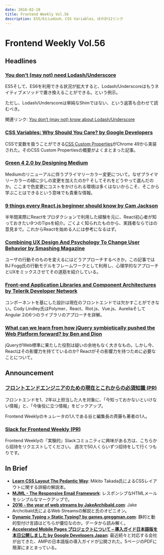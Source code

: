 ```yaml
---
date: 2016-02-10
title: Frontend Weekly Vol.56
description: ES5/6とLodash、CSS Variables、ほか計12リンク
---
```


# Frontend Weekly Vol.56

## Headlines

### [You don’t (may not) need Lodash/Underscore](https://github.com/cht8687/You-Dont-Need-Lodash-Underscore)

ES5そして、ES6を利用できる状況が拡大すると、Lodash/Underscoreはもうネイティブメソッドで置き換えることができる。という例示。

ただし、Lodash/Underscoreは単純なShimではない、という返答も合わせて読むべき。

関連リンク: [You don’t (may not) know about Lodash/Underscore](https://github.com/stevemao/You-Dont-Know-About-Lodash-Underscore)

### [CSS Variables: Why Should You Care? by Google Developers](https://developers.google.com/web/updates/2016/02/css-variables-why-should-you-care)

CSSで変数を扱うことができる[CSS Custom Properties](https://www.w3.org/TR/css-variables-1/)がChrome 49から実装された。そのCSS Custom Propertiesの概要がよくまとまった記事。

### [Green 4 2.0 by Designing Medium](https://medium.com/designing-medium/green-4-2-0-64959f9381a7)

Mediumのリニューアルに伴うプライマリーカラー変更について。なぜプライマリーカラーの緑に少しの変更を加えたのか? そしてそれをどうやって選んだのか。ここまで色変更にコストをかけられる環境は多くはないからこそ、そこから学ぶことはできるという意味でも貴重な情報。

### [9 things every React.js beginner should know by Cam Jackson](https://camjackson.net/post/9-things-every-reactjs-beginner-should-know)

半年間実際にReactをプロダクションで利用した経験を元に、React初心者が知っておきたい9つのTipsを紹介。ごくよく知られたものから、実践者ならではの意見まで。これからReactを始める人には参考になるはず。

### [Combining UX Design And Psychology To Change User Behavior by Smashing Magazine](https://www.smashingmagazine.com/2016/01/combining-ux-design-and-psychology-to-change-user-behavior/)

ユーザの行動そのものを変えるにはどうアプローチするべきか。この記事ではBJ Fogg氏の行動モデルをフレームワークとして利用し、心理学的なアプローチとUXをミックスさせてその道筋を紹介している。

### [Front-end Application Libraries and Component Architectures by Telerik Developer Network](http://developer.telerik.com/featured/front-end-application-frameworks-component-architectures/)

コンポーネントを基にした設計は現在のフロントエンドでは欠かすことができない。Cody Lindley氏はPolymer、React、Riot.js、Vue.js、Aureliaそして Angular 2の6つのライブラリのアプローチを詳解。

### [What can we learn from how jQuery symbiotically pushed the Web Platform forward? by Ben and Dion](https://medium.com/ben-and-dion/what-can-we-learn-from-how-jquery-symbiotically-pushed-the-web-platform-forward-ce6b20cd4e98)

jQueryがWeb標準に果たした役割は疑いの余地もなく大きなもの。しかし今、Reactはその影響力を持てているのか? Reactがその影響力を持つために必要なことについて。

## Announcement
 
### [フロントエンドエンジニアのための現在とこれからの必須知識 (PR)](http://www.amazon.co.jp/dp/4839956758/)

フロントエンドを1、2年以上担当した人を対象に、「今知っておかないといけない情報」と、「今後役に立つ情報」をピックアップ。

Frontend Weeklyのキュレータの1人である谷と編集長の斉藤も著者の1人。

### [Slack for Frontend Weekly (PR)](https://studiomohawk.typeform.com/to/Kj8Gaj)

Frontend Weeklyの『実験的』Slackコミュニティに興味がある方は、こちらから招待をリクエストしてください。 週次で50人くらいずつ招待をして行くつもりです。

## In Brief

- [**Learn CSS Layout The Pedantic Way**](http://book.mixu.net/css/): Mikito Takada氏によるCSSレイアウトに関する詳細の解説本。
- [**MJML - The Responsive Email Framework**](https://mjml.io/): レスポンシブなHTMLメールをシンプルなマークアップで。
- [**2016 - the year of web streams by JakeArchibald.com**](https://jakearchibald.com/2016/streams-ftw/): Jake Archcibald氏によるWeb Streamsの解説と氏のオピニオン。
- [**Dynamic Typing > Static Typing? by games.greggman.com**](http://games.greggman.com/game/dynamic-typing-static-typing/): 静的と動的型付け言語はどちらが優位なのか。データから読み解く。
- [**Accelerated Mobile Pages プロジェクトについて – 導入ガイド日本語版を本日公開しました by Google Developers Japan**](http://googledevjp.blogspot.jp/2016/01/accelerated-mobile-pages.html): 最近続々と対応する会社が出てきた、AMPの日本語版の導入ガイドが公開された。5ページのPDFに簡潔にまとまっている。
